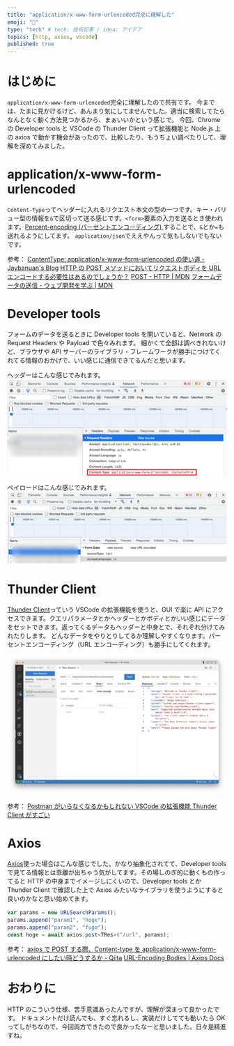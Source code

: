 ```yaml
---
title: "application/x-www-form-urlencoded完全に理解した"
emoji: "👻"
type: "tech" # tech: 技術記事 / idea: アイデア
topics: [http, axios, vscode]
published: true
---
```


# はじめに

`application/x-www-form-urlencoded`完全に理解したので共有です。
今までは、たまに見かけるけど、あんまり気にしてませんでした。適当に検索してたらなんとなく動く方法見つかるから、まぁいいかという感じで。
今回、Chrome の Developer tools と VSCode の Thunder Client って拡張機能と Node.js 上 の axios で動かす機会があったので、比較したり、もうちょい調べたりして、理解を深めてみました。

# application/x-www-form-urlencoded

`Content-Type`ってヘッダーに入れるリクエスト本文の型の一つです。キー・バリュー型の情報を`&`で区切って送る感じです。`<form>`要素の入力を送るとき使われます。[Percent-encoding (パーセントエンコーディング) ](https://developer.mozilla.org/ja/docs/Glossary/percent-encoding)することで、`&`とか`=`も送れるようにしてます。
`application/json`でええやんって気もしないでもないです。

参考：
[ContentType: application/x-www-form-urlencoded の使い道 - Jaybanuan's Blog](https://redj.hatenablog.com/entry/2022/08/06/011409)
[HTTP の POST メソッドにおいてリクエストボディを URL エンコードする必要性はあるのでしょうか？](https://teratail.com/questions/17803#reply-28413)
[POST - HTTP | MDN](https://developer.mozilla.org/ja/docs/Web/HTTP/Methods/POST)
[フォームデータの送信 - ウェブ開発を学ぶ | MDN](https://developer.mozilla.org/ja/docs/Learn/Forms/Sending_and_retrieving_form_data)

# Developer tools

フォームのデータを送るときに Developer tools を開いていると、Network の Request Headers や Payload で色々みれます。
細かくて全部は調べきれないけど、ブラウザや API サーバーのライブラリ・フレームワークが勝手につけてくれてる情報のおかげで、いい感じに通信できてるんだと思います。

ヘッダーはこんな感じでみれます。
![](/images/4559e57b4dd89e/header.png)

ペイロードはこんな感じでみれます。
![](/images/4559e57b4dd89e/payload.png)

# Thunder Client

[Thunder Client](https://www.thunderclient.com/)っていう VSCode の拡張機能を使うと、GUI で楽に API にアクセスできます。クエリパラメータとかヘッダーとかボディとかいい感じにデータをセットできます。返ってくるデータもヘッダーと中身とで、それぞれ分けてみれたりします。
どんなデータをやりとりしてるか理解しやすくなります。パーセントエンコーディング（URL エンコーディング）も勝手にしてくれます。

![](/images/4559e57b4dd89e/thunder.png)

参考：
[Postman がいらなくなるかもしれない VSCode の拡張機能 Thunder Client がすごい](https://zenn.dev/mseto/articles/vscode-thunder-client)

# Axios

[Axios](https://axios-http.com/)使った場合はこんな感じでした。かなり抽象化されてて、Developer tools で見てる情報とは乖離が出ちゃう気がしてます。その場しのぎ的に動くもの作ってると HTTP の中身までイメージしにくいので、Developer tools とか Thunder Client で確認した上で Axios みたいなライブラリを使うようにすると良いのかなと思い始めてます。

```ts
var params = new URLSearchParams();
params.append("param1", "hoge");
params.append("param2", "fuga");
const hoge = await axios.post<TRes>("/url", params);
```

参考：
[axios で POST する際、Content-type を application/x-www-form-urlencoded にしたい時どうするか - Qiita](https://qiita.com/okakam/items/2ad69ea7a84e75cc9c05)
[URL-Encoding Bodies | Axios Docs](https://axios-http.com/docs/urlencoded)

# おわりに

HTTP のこういう仕様、苦手意識あったんですが、理解が深まって良かったです。
ドキュメントだけ読んでも、すぐ忘れるし、実装だけしてても動いたら OK ってしがちなので、今回両方できたので良かったなーと思いました。日々是精進すね。
